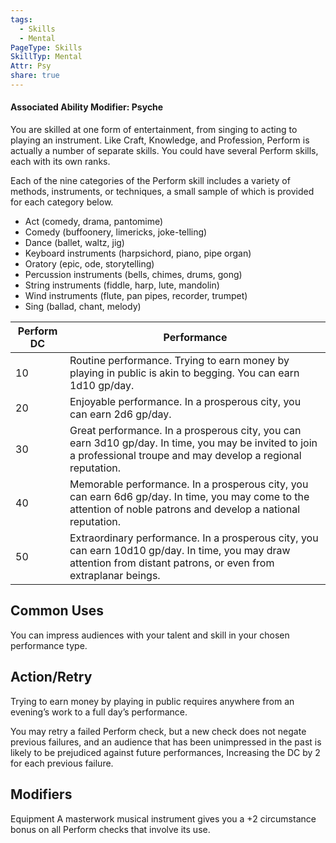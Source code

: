 ```yaml
---
tags:
  - Skills
  - Mental
PageType: Skills
SkillTyp: Mental
Attr: Psy
share: true
---
```


#### Associated Ability Modifier: Psyche
You are skilled at one form of entertainment, from singing to acting to playing an instrument. Like Craft, Knowledge, and Profession, Perform is actually a number of separate skills. You could have several Perform skills, each with its own ranks.

Each of the nine categories of the Perform skill includes a variety of methods, instruments, or techniques, a small sample of which is provided for each category below.

- Act (comedy, drama, pantomime)
- Comedy (buffoonery, limericks, joke-telling)
- Dance (ballet, waltz, jig)
- Keyboard instruments (harpsichord, piano, pipe organ)
- Oratory (epic, ode, storytelling)
- Percussion instruments (bells, chimes, drums, gong)
- String instruments (fiddle, harp, lute, mandolin)
- Wind instruments (flute, pan pipes, recorder, trumpet)
- Sing (ballad, chant, melody)

|Perform DC|Performance|
|---|---|
|10|Routine performance. Trying to earn money by playing in public is akin to begging. You can earn 1d10 gp/day.|
|20|Enjoyable performance. In a prosperous city, you can earn 2d6 gp/day.|
|30|Great performance. In a prosperous city, you can earn 3d10 gp/day. In time, you may be invited to join a professional troupe and may develop a regional reputation.|
|40|Memorable performance. In a prosperous city, you can earn 6d6 gp/day. In time, you may come to the attention of noble patrons and develop a national reputation.|
|50|Extraordinary performance. In a prosperous city, you can earn 10d10 gp/day. In time, you may draw attention from distant patrons, or even from extraplanar beings.|

## Common Uses

You can impress audiences with your talent and skill in your chosen performance type.

## Action/Retry

Trying to earn money by playing in public requires anywhere from an evening’s work to a full day’s performance.

You may retry a failed Perform check, but a new check does not negate previous failures, and an audience that has been unimpressed in the past is likely to be prejudiced against future performances, Increasing the DC by 2 for each previous failure.

## Modifiers

Equipment A masterwork musical instrument gives you a +2 circumstance bonus on all Perform checks that involve its use.